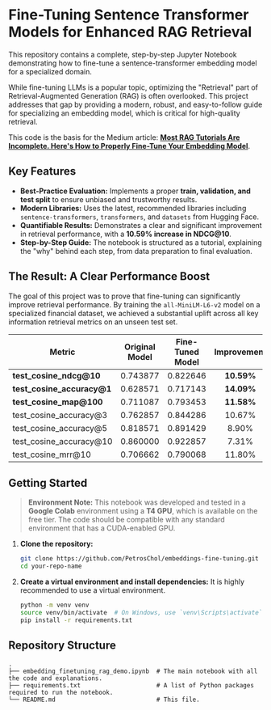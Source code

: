 # Fine-Tuning Sentence Transformer Models for Enhanced RAG Retrieval

This repository contains a complete, step-by-step Jupyter Notebook demonstrating how to fine-tune a sentence-transformer embedding model for a specialized domain.

While fine-tuning LLMs is a popular topic, optimizing the "Retrieval" part of Retrieval-Augmented Generation (RAG) is often overlooked. This project addresses that gap by providing a modern, robust, and easy-to-follow guide for specializing an embedding model, which is critical for high-quality retrieval.

This code is the basis for the Medium article: **[Most RAG Tutorials Are Incomplete. Here's How to Properly Fine-Tune Your Embedding Model]([https://your-medium-link-here](https://medium.com/@petroschol123/most-rag-tutorials-are-incomplete-heres-how-to-properly-fine-tune-your-embedding-model-773a758d998a))**.

## Key Features

-   **Best-Practice Evaluation:** Implements a proper **train, validation, and test split** to ensure unbiased and trustworthy results.
-   **Modern Libraries:** Uses the latest, recommended libraries including `sentence-transformers`, `transformers`, and `datasets` from Hugging Face.
-   **Quantifiable Results:** Demonstrates a clear and significant improvement in retrieval performance, with a **10.59% increase in NDCG@10**.
-   **Step-by-Step Guide:** The notebook is structured as a tutorial, explaining the "why" behind each step, from data preparation to final evaluation.

## The Result: A Clear Performance Boost

The goal of this project was to prove that fine-tuning can significantly improve retrieval performance. By training the `all-MiniLM-L6-v2` model on a specialized financial dataset, we achieved a substantial uplift across all key information retrieval metrics on an unseen test set.

| Metric                      | Original Model | Fine-Tuned Model | Improvement |
| --------------------------- | :------------: | :--------------: | :---------: |
| **test_cosine_ndcg@10**     |    0.743877    |     0.822646     | **10.59%**  |
| **test_cosine_accuracy@1**  |    0.628571    |     0.717143     | **14.09%**  |
| **test_cosine_map@100**     |    0.711087    |     0.793453     | **11.58%**  |
| test_cosine_accuracy@3      |    0.762857    |     0.844286     |   10.67%    |
| test_cosine_accuracy@5      |    0.818571    |     0.891429     |    8.90%    |
| test_cosine_accuracy@10     |    0.860000    |     0.922857     |    7.31%    |
| test_cosine_mrr@10          |    0.706662    |     0.790068     |   11.80%    |

## Getting Started

> **Environment Note:** This notebook was developed and tested in a **Google Colab** environment using a **T4 GPU**, which is available on the free tier. The code should be compatible with any standard environment that has a CUDA-enabled GPU.

1.  **Clone the repository:**
    ```bash
    git clone https://github.com/PetrosChol/embeddings-fine-tuning.git
    cd your-repo-name
    ```

2.  **Create a virtual environment and install dependencies:**
    It is highly recommended to use a virtual environment.
    ```bash
    python -m venv venv
    source venv/bin/activate  # On Windows, use `venv\Scripts\activate`
    pip install -r requirements.txt
    ```

## Repository Structure

```
.
├── embedding_finetuning_rag_demo.ipynb  # The main notebook with all the code and explanations.
├── requirements.txt                     # A list of Python packages required to run the notebook.
└── README.md                            # This file.
```
